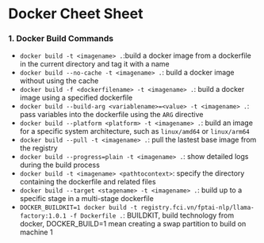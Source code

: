 # Docker Cheet Sheet

### 1. Docker Build Commands
- `docker build -t <imagename> .`:build a docker image from a dockerfile in the current directory and tag it with a name
- `docker build --no-cache -t <imagename> .`: build a docker image without using the cache
- `docker build -f <dockerfilename> -t <imagename> .`: build a docker image using a specified dockerfile
- `docker build --build-arg <variablename>=<value> -t <imagename> .`: pass variables into the dockerfile using the `ARG` directive
- `docker build --platform <platform> -t <imagename> .`: build an image for a specific system architecture, such as `linux/amd64` or `linux/arm64`
- `docker build --pull -t <imagename> .`: pull the lastest base image from the registry
- `docker build --progress=plain -t <imagename> .`: show detailed logs during the build process
- `docker build -t <imagename> <pathtocontext>`: specify the directory containing the dockerfile and related files
- `docker build --target <stagename> -t <imagename> .`: build up to a specific stage in a multi-stage dockerfile
- `DOCKER_BUILDKIT=1 docker build -t registry.fci.vn/fptai-nlp/llama-factory:1.0.1 -f Dockerfile .`: BUILDKIT, build technology from docker, DOCKER_BUILD=1 mean creating a swap partition to build on machine 1

